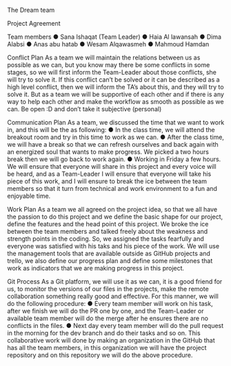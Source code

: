 The Dream team 

Project Agreement 



Team members
●	Sana Ishaqat (Team Leader)
●	Haia Al lawansah 
●	Dima Alabsi 
●	Anas abu hatab 
●	Wesam Alqawasmeh 
●	Mahmoud Hamdan 


Conflict Plan
As a team we will maintain the relations between us as possible as we can, but you know may there be some conflicts in some stages, so we will first inform the Team-Leader about those conflicts, she will try to solve it. If this conflict can’t be solved or it can be described as a high level conflict, then we will inform the TA’s about this, and they will try to solve it. But as a team we will be supportive of each other and if there is any way to help each other and make the workflow as smooth as possible as we can.
Be open :D and don’t take it subjective (personal)

Communication Plan
As a team, we discussed the time that we want to work in, and this will be the as following:
●	In the class time, we will attend the breakout room and try in this time to work as we can.
●	After the class time, we will have a break so that we can refresh ourselves and back again with an energized soul that wants to make progress. We picked a two hours break then we will go back to work again.
●	Working in Friday a few hours. 
We will ensure that everyone will share in this project and every voice will be heard, and as a Team-Leader I will ensure that everyone will take his piece of this work, and I will ensure to break the ice between the team members so that it turn from technical and work environment to a fun and enjoyable time.

Work Plan
As a team we all agreed on the project idea, so that we all have the passion to do this project and we define the basic shape for our project, define the features and the head point of this project. We broke the ice between the team members and talked freely about the weakness and strength points in the coding. So, we assigned the tasks fearfully and everyone was satisfied with his taks and his piece of the work.
We will use the management tools that are available outside as GitHub projects and trello, we also define our progress plan and define some milestones that work as indicators that we are making progress in this project.

Git Process
As a Git platform, we will use it as we can, it is a good friend for us, to monitor the versions of our files in the projects, make the remote collaboration something really good and effective.
For this manner, we will do the following procedure:
●	Every team member will work on his task, after we finish we will do the PR one by one, and the Team-Leader or available team member will do the merge after he ensures there are no conflicts in the files.
●	Next day every team member will do the pull request in the morning for the dev  branch and do their tasks and so on.
This collaborative work will done by making an organization in the GitHub that has all the team members, in this organization we will have the project repository and on this repository we will do the above procedure.



